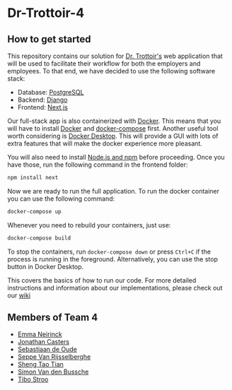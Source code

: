 # Dr-Trottoir-4

## How to get started
This repository contains our solution for [Dr. Trottoir's](https://drtrottoir.be/) web application that will
be used to facilitate their workflow for both the employers and employees. To that end, we have decided to 
use the following software stack:
* Database: [PostgreSQL](https://www.postgresql.org/)
* Backend: [Django](https://www.djangoproject.com/)
* Frontend: [Next.js](https://nextjs.org/)

Our full-stack app is also containerized with [Docker](https://www.docker.com/). This means that you will have to
install [Docker](https://docs.docker.com/get-docker/) and [docker-compose](https://docs.docker.com/compose/install/) first. 
Another useful tool worth considering is [Docker Desktop](https://www.docker.com/products/docker-desktop/). This will
provide a GUI with lots of extra features that will make the docker experience more pleasant.

You will also need to install [Node.js and npm](https://nodejs.org/en/download) before proceeding. Once you have those,
run the following command in the frontend folder:
```bash
npm install next
```

Now we are ready to run the full application. To run the docker container you can use the following command:
```bash
docker-compose up
```
Whenever you need to rebuild your containers, just use:
```bash
docker-compose build
```

To stop the containers, run `docker-compose down` or press `Ctrl+C` if the process is running in the foreground.
Alternatively, you can use the stop button in Docker Desktop.

This covers the basics of how to run our code. For more detailed instructions and information about our implementations,
please check out our [wiki](https://github.com/SELab-2/Dr-Trottoir-4/wiki/)

## Members of Team 4
* [Emma Neirinck](https://github.com/emneirin)
* [Jonathan Casters](https://github.com/jonathancasters)
* [Sebastiaan de Oude](https://github.com/n00bS-oWn-m3)
* [Seppe Van Rijsselberghe](https://github.com/sevrijss)
* [Sheng Tao Tian](https://github.com/GashinRS)
* [Simon Van den Bussche](https://github.com/simvadnbu)
* [Tibo Stroo](https://github.com/TiboStr)